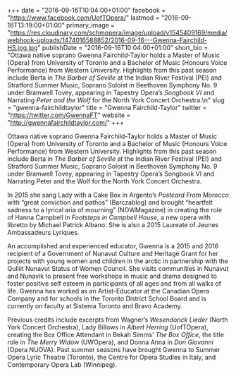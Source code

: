 +++
date = "2016-09-16T10:04:00+01:00"
facebook = "https://www.facebook.com/UofTOpera/"
lastmod = "2016-09-16T13:19:00+01:00"
primary_image = "https://res.cloudinary.com/schmopera/image/upload/v1545409169/media/webhook-uploads/1474016588852/2016-09-16---Gwenna-Fairchild-HS.jpg.jpg"
publishDate = "2016-09-16T10:04:00+01:00"
short_bio = "Ottawa native soprano Gwenna Fairchild-Taylor holds a Master of Music (Opera) from University of Toronto and a Bachelor of Music (Honours Voice Performance) from Western University. Highlights from this past season include Berta in *The Barber of Seville* at the Indian River Festival (PEI) and Stratford Summer Music, Soprano Soloist in Beethoven Symphony No. 9 under Bramwell Tovey, appearing in Tapestry Opera’s *Songbook VI* and Narrating *Peter and the Wolf* for the North York Concert Orchestra.\n"
slug = "gwenna-fairchildtaylor"
title = "Gwenna Fairchild-Taylor"
twitter = "https://twitter.com/GwennaFT"
website = "http://gwennafairchildtaylor.com/"
+++

Ottawa native soprano Gwenna Fairchild-Taylor holds a Master of Music (Opera) from University of Toronto and a Bachelor of Music (Honours Voice Performance) from Western University. Highlights from this past season include Berta in *The Barber of Seville* at the Indian River Festival (PEI) and Stratford Summer Music, Soprano Soloist in Beethoven Symphony No. 9 under Bramwell Tovey, appearing in Tapestry Opera’s Songbook VI and Narrating Peter and the Wolf for the North York Concert Orchestra.

In 2015 she sang Lady with a Cake Box in Argento’s *Postcard From Morocco* with “great conviction and pathos” (Barczablog) and brought “heartfelt sadness to a lyrical aria of mourning” (NOWMagazine) in creating the role of Hanna Campbell in *Footsteps in Campbell House*, a new opera with libretto by Michael Patrick Albano. She is also a 2015 Laureate of Jeunes Ambassadeurs Lyriques.

An accomplished and experienced educator, Gwenna is a 2015 and 2016 recipient of a Government of Nunavut Culture and Heritage Grant for her projects with young women and children in the arctic in partnership with the Qulliit Nunavut Status of Women Council. She visits communities in Nunavut and Nunavik to present free workshops in music and drama designed to foster positive self esteem in participants of all ages and from all walks of life. Gwenna has worked as an Artist-Educator at the Canadian Opera Company and for schools in the Toronto District School Board and is currently on faculty at Sistema Toronto and Bravo Academy.

Previous credits include excerpts from Wagner’s *Wesendonck Lieder* (North York Concert Orchestra), Lady Billows in *Albert Herring* (UofTOpera), creating the Box Office Attendant in Bekah Simms’ *The Box Office*, the title role in *The Merry Widow* (UWOpera), and Donna Anna in *Don Giovanni* (Opera NUOVA). Past summer seasons have brought Gwenna to Summer Opera Lyric Theatre (Toronto), the Centre for Opera Studies in Italy, and Contemporary Opera Lab (Winnipeg).
